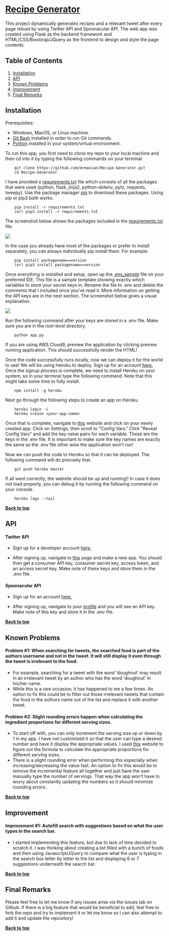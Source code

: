 # [Recipe Generator](https://mrmrecipes.herokuapp.com/)
This project dynamically generates recipes and a relevant tweet after every page reload by using Twitter API and Spoonacular API. The web app was created using Flask as the backend framework and HTML/CSS/Boostrap/JQuery as the frontend to design and style the page contents.

## Table of Contents 

1. [Installation](#installation)
2. [API](#api)
3. [Known Problems](#known-problems)
4. [Improvement](#improvement)
5. [Final Remarks](#final-remarks)

## Installation
Prerequisites: 

* Windows, MacOS, or Linux machine.
* [Git Bash](https://git-scm.com/downloads) installed in order to run Git commands.
* [Python](https://www.python.org/downloads/) installed in your system/virtual environment.

To run this app, you first need to clone my repo to your local machine and then cd into it by typing the following commands on your terminal.

        git clone https://github.com/mrmanian/Recipe-Generator.git
        cd Recipe-Generator

I have provided a [requirements.txt](https://github.com/NJIT-CS490/project1-mrm54/blob/master/requirements.txt) file which consists of all the packages that were used (python, flask, jinja2, python-dotenv, pytz, requests, tweepy). Use the package manager [pip](https://pip.pypa.io/en/stable/installing/) to download these packages. Using pip or pip3 both works.

        pip install -r requirements.txt
        (or) pip3 install -r requirements.txt

The screenshot below shows the packages included in the [requirements.txt](https://github.com/NJIT-CS490/project1-mrm54/blob/master/requirements.txt) file.

<img src='https://i.postimg.cc/CKgDk9nM/requirements.jpg' border='0'/>

 In the case you already have most of the packages or prefer to install separately, you can always individually pip install them. For example:

        pip install packagename==version
        (or) pip3 install packagename==version

Once everything is installed and setup, open up the [.env_sample](https://github.com/NJIT-CS490/project1-mrm54/blob/master/.env_sample) file on your preferred IDE. This file is a sample template showing exactly which variables to store your secret keys in. Rename the file to .env and delete the comments that I included once you've read it. More information on getting the API keys are in the next section. The screenshot below gives a visual explanation.

<img src='https://i.postimg.cc/26fbCf0S/addtext-com-MTUw-MTA0-Mjg1-NDg.png' border='0'/>

Run the following command after your keys are stored in a .env file. Make sure you are in the root-level directory.
        
        python app.py
        
If you are using AWS Cloud9, preview the application by clicking preview running application. This should successfully render the HTML!

Once the code successfully runs locally, now we can deploy it for the world to see! We will be using Heroku to deploy. Sign up for an account [here.](https://dashboard.heroku.com/apps) Once the signup process is complete, we need to install Heroku on your system, so in your terminal type the following command. Note that this might take some time to fully install.

        npm install -g heroku

Next go through the following steps to create an app on Heroku.

        heroku login -i
        heroku create <your-app-name>

Once that is complete, navigate to [this](https://dashboard.heroku.com/apps) website and click on your newly created app. Click on Settings, then scroll to "Config Vars." Click "Reveal Config Vars" and add the key value pairs for each variable. These are the keys in the .env file. It is important to make sure the key names are exactly the same as the .env file other wise the application won't run!

Now we can push the code to Heroku so that it can be deployed. The following command will do precisely that.

        git push heroku master

If all went correctly, the website should be up and running!! In case it does not load properly, you can debug it by running the following command on your console.

        heroku logs --tail

**[Back to top](#recipe-generator)**

## API
#### Twitter API
* Sign up for a developer account [here.](https://developer.twitter.com/en/apply-for-access)

* After signing up, navigate to [this](https://developer.twitter.com/en/portal/projects-and-apps) page and make a new app. You should then get a consumer API key, consumer secret key, access token, and an access secret key. Make note of these keys and store them in the .env file.

#### Spoonacular API
* Sign up for an account [here.](https://spoonacular.com/)

* After signing up, navigate to your [profile](https://spoonacular.com/food-api/console#Profile) and you will see an API key. Make note of this key and store it in the .env file.

**[Back to top](#recipe-generator)**

## Known Problems

#### Problem #1: When searching for tweets, the searched food is part of the authors username and not in the tweet. It will still display it even through the tweet is irrelevant to the food.
* For example, searching for a tweet with the word 'doughnut' may result in an irrelevant tweet by an author who has the word 'doughnut' in his/her name.
* While this is a rare occasion, it has happened to me a few times. An option to fix this could be to filter out those irrelevant tweets that contain the food in the authors name out of the list and replace it with another tweet.

#### Problem #2: Slight rounding errors happen when calculating the ingredient proportions for different serving sizes.
* To start off with, you can only increment the serving size up or down by 1 in my app. I have not customized it so that the user can type a desired number and have it display the appropriate values. I used [this](https://ecampusontario.pressbooks.pub/basickitchenandfoodservicemanagement/chapter/convert-and-adjust-recipes-and-formulas/) website to figure out the formula to calculate the appropriate proportions for different serving sizes.
* There is a slight rounding error when performing this especially when increasing/decreasing the value fast. An option to fix this would be to remove the incremental feature all together and just have the user manually type the number of servings. That way the app won't have to worry about constantly updating the numbers so it should minimize rounding errors. 

**[Back to top](#recipe-generator)**

## Improvement

#### Improvement #1: Autofill search with suggestions based on what the user types in the search bar.

* I started implementing this feature, but due to lack of time decided to scratch it. I was thinking about creating a list filled with a bunch of foods and then using Javascript/JQuery to compare what the user is typing in the search box letter by letter to the list and displaying 6 or 7 suggestions underneath the search bar.

**[Back to top](#recipe-generator)**

## Final Remarks

Please feel free to let me know if any issues arise via the issues tab on Github. If there is a big feature that would be beneficial to add, feel free to fork the repo and try to implement it or let me know so I can also attempt to add it and update the repository!

**[Back to top](#recipe-generator)**
